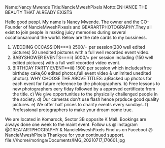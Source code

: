 Name:Nancy Mwende
Title:NancieMweshPixels
Motto:ENHANCE THE BEAUTY THAT ALREADY EXISTS

Hello good peopl.
My name is Nancy Mwende.
The owner and the CO-Founder of NancieMweshPixesls and
GEARARTPHOTOGRAPHY.They all exist to join people in making juicy memories during several occationsaround the world.
Below are the rate cards to my bussiness.

1. WEDDING OCCASSION===i) 2500/= per session(200 well edited pictures)
 50 unedited pictures with a full well recorded event video.
2. BABYSHOWER EVENTS===ii) 5000/= per session including
 (150 well edited pictures) with a full well recorded video event.
3. BIRTHDAY PARTY EVENT==iii) 1500 per session which includes(free birthday cake,60 edited photos,full event video & unlimited unedited photos).
WHY CHOOSE THE ABOVE TITLES:
a)Backed up photos for each event for future reference by the photographers.
b) Free lessons to new photographers eery fiday followed by a approved certificate from the title.
c) We give opportunities to the physically challenged people in the society.
d) Our cameras don't use flash hence prpduce good quality pictures.
e) We offer half prices to charity events every sundays.
f) Professional protographers to make your dream come true.

We are located in Komarock,
Sector 3B opposite K Mall.
Bookings are always done one week to the maint event.
Follow us @ instagram @GREATARTPHOGRAPHY & NancieMweshPixels
Find us on Faceboot @ NancieMweshPixels
Thankyou for your continued support.
file:///home/moringa/Documents/IMG_20210717_170601.jpg






<!---
bkee9/bkee9 is a ✨ special ✨ repository because its `README.md` (this file) appears on your GitHub profile.
You can click the Preview link to take a look at your changes.
--->
